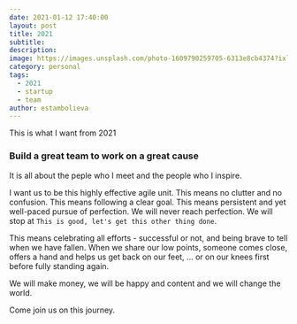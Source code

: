 ```yaml
---
date: 2021-01-12 17:40:00
layout: post
title: 2021
subtitle:
description: 
image: https://images.unsplash.com/photo-1609790259705-6313e8cb4374?ixlib=rb-1.2.1&ixid=MXwxMjA3fDB8MHxwaG90by1wYWdlfHx8fGVufDB8fHw%3D&auto=format&fit=crop&w=1352&q=80
category: personal
tags:
  - 2021
  - startup
  - team
author: estambolieva
---
```


This is what I want from 2021

### Build a great team to work on a great cause

It is all about the peple who I meet and the people who I inspire.

I want us to be this highly effective agile unit. This means no clutter and no confusion. This means following a clear goal. This means persistent and yet well-paced pursue of perfection. We will never reach perfection. We will stop at `This is good, let's get this other thing done`. 

This means celebrating all efforts - successful or not, and being brave to tell when we have fallen. When we share our low points, someone comes close, offers a hand and helps us get back on our feet, ... or on our knees first before fully standing again.

We will make money, we will be happy and content and we will change the world.  

Come join us on this journey. 

